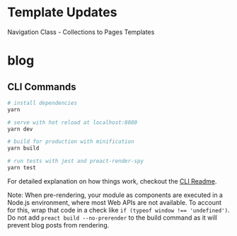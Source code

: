 # Template Updates

Navigation Class - Collections to Pages Templates

# blog

## CLI Commands

``` bash
# install dependencies
yarn

# serve with hot reload at localhost:8080
yarn dev

# build for production with minification
yarn build

# run tests with jest and preact-render-spy 
yarn test
```

For detailed explanation on how things work, checkout the [CLI Readme](https://github.com/developit/preact-cli/blob/master/README.md).

Note: When pre-rendering, your module as components are executed in a Node.js environment, where most Web APIs are not available. To account for this, wrap that code in a check like `if (typeof window !== 'undefined')`. 
Do not add `preact build --no-prerender` to the build command as it will prevent blog posts from rendering.
